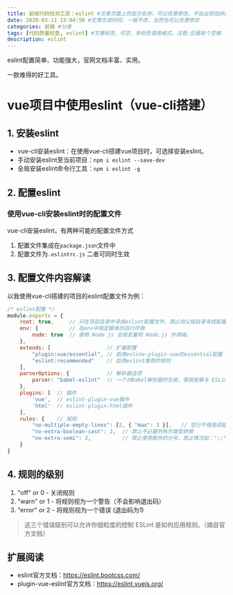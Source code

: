 ```yaml
---
title: 前端代码检测工具：eslint #文章页面上的显示名称，可以任意修改，不会出现在URL中
date: 2020-03-11 15:04:50 #文章生成时间，一般不改，当然也可以任意修改
categories: 前端 #分类
tags: [代码质量检查, eslint] #文章标签，可空，多标签请用格式，注意:后面有个空格
description: eslint
---
```


eslint配置简单、功能强大，官网文档丰富、实用。

一款难得的好工具。

<!-- more-->

# vue项目中使用eslint（vue-cli搭建）

## 1. 安装eslint
* vue-cli安装eslint：在使用vue-cli搭建vue项目时，可选择安装eslint。
* 手动安装eslint至当前项目：`npm i eslint --save-dev`
* 全局安装eslint命令行工具：`npm i eslint -g `

## 2. 配置eslint
### 使用vue-cli安装eslint时的配置文件
vue-cli安装eslint，有两种可能的配置文件方式
1. 配置文件集成在`package.json`文件中
2. 配置文件为`.eslintrc.js`
二者可同时生效

## 3. 配置文件内容解读
以我使用vue-cli搭建的项目的eslint配置文件为例：
```javascript
/* eslint配置 */
module.exports = {
    root: true,     // 只在项目目录中寻找eslint配置文件，禁止向父级目录寻找配置文件。
    env: {          // 在env中指定脚本的运行环境
        node: true  // 使用 Node.js 全局变量和 Node.js 作用域。
    },
    extends: [                  // 扩展配置
        "plugin:vue/essential", // 启用esline-plugin-vue的essential配置
        "eslint:recommended"    // 启用eslint推荐的规则
    ],
    parserOptions: {            // 解析器选项
        parser: "babel-eslint"  // 一个对Babel解析器的包装，使其能够与 ESLint 兼容。
    },
    plugins: [  // 插件
        'vue',  // eslint-plugin-vue插件
        'html'  // eslint-plugin-html插件
    ],
    rules: {    // 规则
        "no-multiple-empty-lines": [2, { "max": 3 }],   // 空行不得连续超过三行。
        "no-extra-boolean-cast": 2,  // 禁止不必要的布尔类型转换
        "no-extra-semi": 2,          // 禁止使用额外的分号，禁止情况如：";;"
    }
}
```

## 4. 规则的级别
1. "off" or 0 - 关闭规则
2. "warn" or 1 - 将规则视为一个警告（不会影响退出码）
3. "error" or 2 - 将规则视为一个错误 (退出码为1)

> 这三个错误级别可以允许你细粒度的控制 ESLint 是如何应用规则。（摘自官方文档）

## 扩展阅读
* eslint官方文档：https://eslint.bootcss.com/
* plugin-vue-eslint官方文档：https://eslint.vuejs.org/
